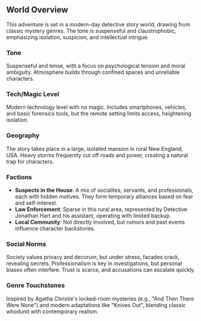 ## World Overview
This adventure is set in a modern-day detective story world, drawing from classic mystery genres. The tone is suspenseful and claustrophobic, emphasizing isolation, suspicion, and intellectual intrigue.

### Tone
Suspenseful and tense, with a focus on psychological tension and moral ambiguity. Atmosphere builds through confined spaces and unreliable characters.

### Tech/Magic Level
Modern technology level with no magic. Includes smartphones, vehicles, and basic forensics tools, but the remote setting limits access, heightening isolation.

### Geography
The story takes place in a large, isolated mansion in rural New England, USA. Heavy storms frequently cut off roads and power, creating a natural trap for characters.

### Factions
- **Suspects in the House**: A mix of socialites, servants, and professionals, each with hidden motives. They form temporary alliances based on fear and self-interest.
- **Law Enforcement**: Sparse in this rural area, represented by Detective Jonathan Hart and his assistant, operating with limited backup.
- **Local Community**: Not directly involved, but rumors and past events influence character backstories.

### Social Norms
Society values privacy and decorum, but under stress, facades crack, revealing secrets. Professionalism is key in investigations, but personal biases often interfere. Trust is scarce, and accusations can escalate quickly.

### Genre Touchstones
Inspired by Agatha Christie's locked-room mysteries (e.g., "And Then There Were None") and modern adaptations like "Knives Out", blending classic whodunit with contemporary realism.